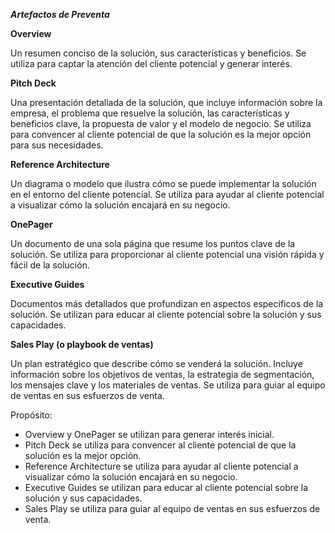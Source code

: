 ***Artefactos de Preventa***

**Overview**

Un resumen conciso de la solución, sus características y beneficios. Se utiliza para captar la atención del cliente potencial y generar interés.

**Pitch Deck**

Una presentación detallada de la solución, que incluye información sobre la empresa, el problema que resuelve la solución, las características y beneficios clave, la propuesta de valor y el modelo de negocio. Se utiliza para convencer al cliente potencial de que la solución es la mejor opción para sus necesidades.

**Reference Architecture**

Un diagrama o modelo que ilustra cómo se puede implementar la solución en el entorno del cliente potencial. Se utiliza para ayudar al cliente potencial a visualizar cómo la solución encajará en su negocio.

**OnePager**

Un documento de una sola página que resume los puntos clave de la solución. Se utiliza para proporcionar al cliente potencial una visión rápida y fácil de la solución.

**Executive Guides**

Documentos más detallados que profundizan en aspectos específicos de la solución. Se utilizan para educar al cliente potencial sobre la solución y sus capacidades.

**Sales Play (o playbook de ventas)**

Un plan estratégico que describe cómo se venderá la solución. Incluye información sobre los objetivos de ventas, la estrategia de segmentación, los mensajes clave y los materiales de ventas. Se utiliza para guiar al equipo de ventas en sus esfuerzos de venta.

Propósito:
- Overview y OnePager se utilizan para generar interés inicial.
- Pitch Deck se utiliza para convencer al cliente potencial de que la solución es la mejor opción.
- Reference Architecture se utiliza para ayudar al cliente potencial a visualizar cómo la solución encajará en su negocio.
- Executive Guides se utilizan para educar al cliente potencial sobre la solución y sus capacidades.
- Sales Play se utiliza para guiar al equipo de ventas en sus esfuerzos de venta.
